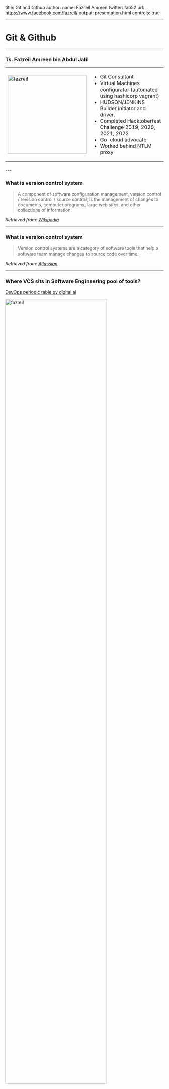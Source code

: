 title: Git and Github
author:
  name: Fazreil Amreen
  twitter: fab52
  url: https://www.facebook.com/fazreil/
output: presentation.html
controls: true

---

# Git & Github

---

### Ts. Fazreil Amreen bin Abdul Jalil

<table>
    <td>
        <img src="img/fazreilamreen.jpg" alt="fazreil" width="250"/>
    </td>
    <td>
        <p>
            <ul>
                <li>Git Consultant</li>
                <li>Virtual Machines configurator (automated using hashicorp vagrant)</li>
                <li>HUDSON/JENKINS Builder initiator and driver.</li>
                <li>Completed Hacktoberfest Challenge 2019, 2020, 2021, 2022</li>
                <li>Go-cloud advocate.</li>
                <li>Worked behind NTLM proxy</li>
            <ul>
        </p>
    </td>
</table>
---

### What is version control system

>A component of software configuration management, version control / revision control / source control, is the management of changes to documents, computer programs, large web sites, and other collections of information.

*Retrieved from: [Wikipedia](https://en.wikipedia.org/wiki/Version_control)*

---

### What is version control system

>Version control systems are a category of software tools that help a software team manage changes to source code over time.

*Retrieved from: [Atlassian](https://www.atlassian.com/git/tutorials/what-is-version-control)*

---

### Where VCS sits in Software Engineering pool of tools?

[DevOps periodic table by digital.ai](https://periodictable.digital.ai/?_ga=2.138960625.355262457.1670018840-299794160.1630333354)

<img src="img/periodictable.png" alt="fazreil" width="80%"/>

---

### Types of version control system

There are 10 types of Version Control System:
  - Centralized VCS
  - Distributed VCS

---

### Centralized VCS

  - Logs changes in the **central** server.
  - Less **conflicts**.
  - Easy to **administer**.

---

### Distributed VCS

  - Keep the changes in its **local repository**.
  - Enable work to be carried out **offline**.
  - Cultivate the culture of **open source**.

---

### Difference between Centralized and Distributed VCS

<table>
    <td>
      <video width="320" height="240" controls>
       <source src="vid/versus-centralized.webm">
       Your browser does not support the video tag.
      </video>
    </td>
    <td>
      <video width="320" height="240" controls>
       <source src="vid/versus-distributed.webm">
       Your browser does not support the video tag.
      </video>
    </td>
</table>

---

# Popular Version Control System

---

### GIT

  - Distributed VCS.
  - Biggest user base.
  - Has a **lot of commands** to manipulate git.

---

### SVN and CVS

  - Centralized VCS.
  - Pre-Git users are used to Subversion/SVN.
  - Most **straight forward approach** in Version Control System.
  - Uses trunk, branch, tag approach.

---

### Clearcase

  - Centralized VCS.
  - A VCS backed by **IBM**.
  - Visually interesting, uses config spec which produce a comprehensive set of files.

---

### mercurial

  - Distributed VCS.
  - Fast, written in **python** (platform independent).
  - Claim to have behavior similar to SVN. Migrating to mercurial would be easy.

---

# Common philosophy of Version Control System

---

### Commits

  - Commits are transaction of changes made by an author.
  - A commit may contain one or more changes across the files.
  - A commit marks a new revision/version that add up to the current branch.

---

### Anatomy of a commit

<table>
  <td>
    <img src="img/git-show.png" alt="log-branches" width="80%"/>
  </td>
  <td>
    <img src="img/git-show-gitkraken.png" alt="log-branches" width="80%"/>
  </td>
</table>

---

### Branches and Tags

  - Branches are a stream of work.
  - Multiple branches allow work to be done in parallel.
  - Some  snapshot of the code are meant to be read only, these are called Tags.
  - Tags freeze the file at a certain point. the point refers to a commit.

---

### Branches and Tags

<video width="640" height="480" controls>
  <source src="vid/branches-and-tags.webm" type="video/webm">
  Your browser does not support the video tag.
</video>

---

### Repositories

  - Repositories are basically the storage space to place the content.
  - Repositories shall store files relevant to itself.
  - Sometimes repositories sharing do happen, then it gets confusing.
  - A repository is usually invisible to other repositories.

---

### Repositories

<video width="640" height="480" controls>
 <source src="vid/repositories.webm">
 Your browser does not support the video tag.
</video>

---

### Logs

  - List of commits.
  - May show the relation between branches.
  - Useful to show the work done for certain file.

---

### Logs

<table>
    <td>
      <img src="img/log-branches.png" alt="log-branches" width="100%"/>
    </td>
    <td>
      <img src="img/log-branches-gitkraken.png" alt="log-branches" width="50%"/>
    </td>
</table>

---

### Diff

  - A diff is a comparison between two commits.
  - A diff can also be a comparison between an unstaged and a versioned files.
  - Useful when trying to figure out what happened between commits.

---

### Diff

<img src="img/diff.png" alt="log-branches" width="80%"/>

---

### Merging

  - Merging is an act of combining the content of two branches.
  - Modern tools usually have auto merging feature built in.
  - Manual merge is required when there are conflicts arise during merge.
  - Manual merging is a process of picking relevant changes into the branch.

---

# Git Workflow

---

### Git Workflow

<video width="640" height="480" controls>
  <source src="vid/git-workflow.webm" type="video/webm">
  Your browser does not support the video tag.
</video>

---

# Practical use of VCS

---

### Update your code frequently
  - To avoid conflicts, update code frequently.
  - It will be best to work on the latest code.
  - Conflicts might are not just at the code level, but branch level.

---

### Manage conflicts diligently
  - Keep changes to their respective commits.
  - If there are multiple changes that are irrelevant to each other, it will be hard to manage the commits.

---

### Commit relevant changes with relevant message
  - Best to group a commit to relevant files being modified.
  - while committing a bunch of files is easy, committing the files with common commit makes the log more readable.

---

### VCS is not just for coding
  - VCS can be utilised to record changes of files.
  - Work best with plaintext.
  - Can also work with keeping configuration files of applications.
  - These slides are version controlled with GIT.

---

# Q&A
